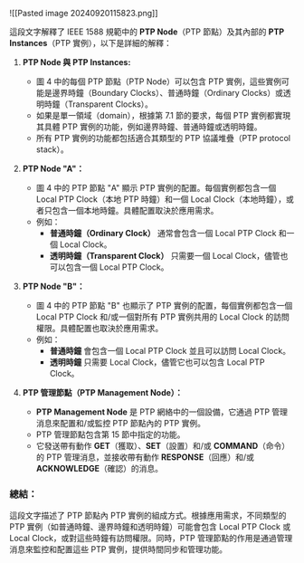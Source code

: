 ![[Pasted image 20240920115823.png]]

這段文字解釋了 IEEE 1588 規範中的 **PTP Node**（PTP 節點）及其內部的 **PTP Instances**（PTP 實例），以下是詳細的解釋：

1. **PTP Node 與 PTP Instances:**
    
    - 圖 4 中的每個 PTP 節點（PTP Node）可以包含 PTP 實例，這些實例可能是邊界時鐘（Boundary Clocks）、普通時鐘（Ordinary Clocks）或透明時鐘（Transparent Clocks）。
    - 如果是單一領域（domain），根據第 7.1 節的要求，每個 PTP 實例都實現其具體 PTP 實例的功能，例如邊界時鐘、普通時鐘或透明時鐘。
    - 所有 PTP 實例的功能都包括適合其類型的 PTP 協議堆疊（PTP protocol stack）。
2. **PTP Node "A"：**
    
    - 圖 4 中的 PTP 節點 "A" 顯示 PTP 實例的配置。每個實例都包含一個 Local PTP Clock（本地 PTP 時鐘）和一個 Local Clock（本地時鐘），或者只包含一個本地時鐘。具體配置取決於應用需求。
    - 例如：
        - **普通時鐘（Ordinary Clock）** 通常會包含一個 Local PTP Clock 和一個 Local Clock。
        - **透明時鐘（Transparent Clock）** 只需要一個 Local Clock，儘管也可以包含一個 Local PTP Clock。
3. **PTP Node "B"：**
    
    - 圖 4 中的 PTP 節點 "B" 也顯示了 PTP 實例的配置，每個實例都包含一個 Local PTP Clock 和/或一個對所有 PTP 實例共用的 Local Clock 的訪問權限。具體配置也取決於應用需求。
    - 例如：
        - **普通時鐘** 會包含一個 Local PTP Clock 並且可以訪問 Local Clock。
        - **透明時鐘** 只需要 Local Clock，儘管它也可以包含 Local PTP Clock。
4. **PTP 管理節點（PTP Management Node）：**
    
    - **PTP Management Node** 是 PTP 網絡中的一個設備，它通過 PTP 管理消息來配置和/或監控 PTP 節點內的 PTP 實例。
    - PTP 管理節點包含第 15 節中指定的功能。
    - 它發送帶有動作 **GET**（獲取）、**SET**（設置）和/或 **COMMAND**（命令）的 PTP 管理消息，並接收帶有動作 **RESPONSE**（回應）和/或 **ACKNOWLEDGE**（確認）的消息。

### 總結：

這段文字描述了 PTP 節點內 PTP 實例的組成方式。根據應用需求，不同類型的 PTP 實例（如普通時鐘、邊界時鐘和透明時鐘）可能會包含 Local PTP Clock 或 Local Clock，或對這些時鐘有訪問權限。同時，PTP 管理節點的作用是通過管理消息來監控和配置這些 PTP 實例，提供時間同步和管理功能。